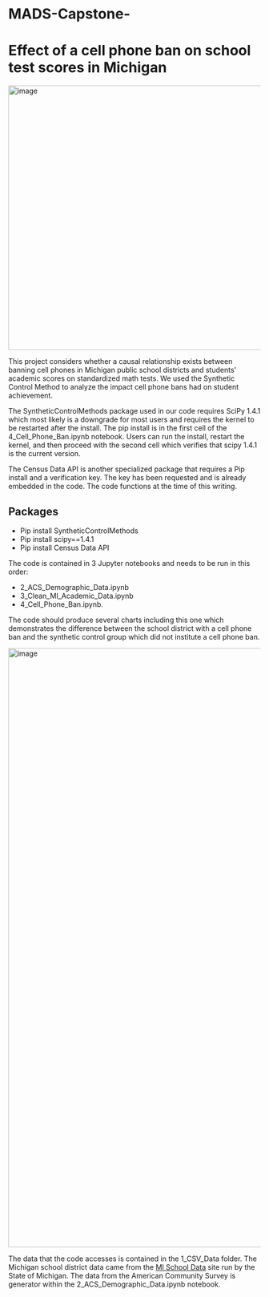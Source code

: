 # MADS-Capstone-
# Effect of a cell phone ban on school test scores in Michigan 

<img width="528" alt="image" src="https://user-images.githubusercontent.com/55987309/185806732-8d48438a-fd98-4c36-a416-ebac15db1e3f.png">

This project considers whether a causal relationship exists between banning cell phones in Michigan public school districts and students' academic scores on standardized math tests. We used the Synthetic Control Method to analyze the impact cell phone bans had on student achievement. 

The SyntheticControlMethods package used in our code requires SciPy 1.4.1 which most likely is a downgrade for most users and requires the kernel to be restarted after the install. The pip install is in the first cell of the 4_Cell_Phone_Ban.ipynb notebook. Users can run the install, restart the kernel, and then proceed with the second cell which verifies that scipy 1.4.1 is the current version.

The Census Data API is another specialized package that requires a Pip install and a verification key. The key has been requested and is already embedded in the code. The code functions at the time of this writing.

## Packages

* Pip install SyntheticControlMethods
* Pip install scipy==1.4.1
* Pip install Census Data API

The code is contained in 3 Jupyter notebooks and needs to be run in this order: 
* 2_ACS_Demographic_Data.ipynb
* 3_Clean_MI_Academic_Data.ipynb
* 4_Cell_Phone_Ban.ipynb. 

The code should produce several charts including this one which demonstrates the difference between the school district with a cell phone ban and the synthetic control group which did not institute a cell phone ban.

<img width="1196" alt="image" src="https://user-images.githubusercontent.com/55987309/186026354-f2e0ea19-30b8-48c2-95a5-a5fb81e3a915.png">

The data that the code accesses is contained in the 1_CSV_Data folder. The Michigan school district data came from the [MI School Data](https://www.mischooldata.org/k-12-data-files/) site run by the State of Michigan. The data from the American Community Survey is generator within the 2_ACS_Demographic_Data.ipynb notebook. 
